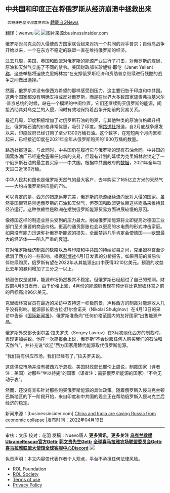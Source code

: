 
## 中共国和印度正在将俄罗斯从经济崩溃中拯救出来
` 西班牙巴塞罗那喜悦农场` [轉載自GNews](https://gnews.org/zh-hans/2384485/)

翻译：wenwu
 ![](https://assets.gnews.org/wp-content/uploads/2022/04/xin_png.001-8.jpg) 
![](https://assets.gnews.org/wp-content/uploads/2022/04/image-2588-edited.png)图片来源:businessinsider.com
 
俄罗斯对乌克兰的入侵使西方国家联合起来对抗一个共同的对手普京；自俄乌战争开始以来，一个在东方不稳定的联盟一直在维持俄罗斯的经济。
 
过去几周，美国、英国和欧盟对俄罗斯的能源产业进行了打击，对俄罗斯的煤炭、原油和天然气实施了不同的禁令。美国财政部长珍妮特·耶伦（Janet Yellen）[称](https://www.businessinsider.com/russia-pick-between-saving-economy-continuing-invasion-treasury-secretary-yellen-2022-4)，这些举措将迫使克里姆林宫“在支撑俄罗斯经济和资助普京继续进行残酷的战争之间做出选择。”
 
然而，俄罗斯并没有像西方希望的那样感受到压力。这主要归咎于印度和中共国。这两个国家都没有明确支持或反对俄罗斯，而是在世界大多数国家谴责弗拉基米尔·普京总统的时候，站在一个模糊的中间位置。它们还继续购买俄罗斯的能源，间接资助其对乌克兰的入侵，同时有效地保持着战争开始前的贸易关系。
 
最近几周，印度积极增加了对俄罗斯石油的购买，与其他种类的原油价格飙升相比，俄罗斯石油的价格非常优惠，吸引了印度。据[路透社](https://www.reuters.com/world/indian-pm-modi-suggests-direct-talks-between-putin-zelenskiy-2022-04-11/)报道，自2月底战争爆发以来，印度政府已经订购了至少1300万桶石油。这个数字，在短短两个月内累积起来，已经接近印度在2021年全年从俄罗斯购买的1600万桶的数量。
 
路透社报道说，与此同时，中共国仍在履行它与俄罗斯的现有石油合同。中共国的国营炼油厂已经避免签署任何新的交易，但现有计划的延续为克里姆林宫锁定了一个俄罗斯石油的最主要买家——中共国。根据中共国政府的[数据](http://english.customs.gov.cn/statics/report/trade.html)，2021年全年每天进口近160万桶。
 
中华人民共和国也是俄罗斯天然气的最大客户，去年购买了165亿立方米的天然气——大约占俄罗斯供应量的7%。
 
可以肯定的是，西方的措施远非完美，俄罗斯的能源继续流向反对入侵的国家。虽然美国很容易禁运俄罗斯的石油和天然气，但英国和欧盟更依赖这些商品来维持其经济运行。这种依赖性是欧洲在摆脱俄罗斯能源贸易方面进展较慢的原因。
 
像德国这样的制造业巨头受到的压力最大。削减俄罗斯能源将立即提高对德国工业部门至关重要的商品价格。更高的通货膨胀也会以更高的水电费的形式冲击家庭。如果没有能力迅速弥补俄罗斯能源的损失，全面禁运几乎肯定会使德国——欧盟最大的经济体——陷入严重的衰退。
 
在对俄罗斯经济制裁的缺陷以及与印度和中共国的持续贸易之间，克里姆林宫至少抵消了西方的一些影响。根据[彭博社](https://www.bloomberg.com/news/articles/2022-04-01/putin-may-collect-321-billion-windfall-if-oil-gas-keep-flowing?sref=GUP2BhaG)4月1日发表的分析报告，如果目前的贸易伙伴继续购买，俄罗斯有望在2022年从其能源出口中获得3210亿美元。预测的收益比去年的暴利增加了三分之一以上。
 
预测仅仅是这样，能源市场仍然极其不稳定。但俄罗斯已经超过了自己的预测。财政部4月5日[表示](https://t.me/s/minfin)，由于价格上涨，4月份的能源销售现在预计将比克里姆林宫之前的目标高出96亿美元。
 
克里姆林宫官员在最近的采访中支持这一积极前景，声称西方的制裁对能源收入几乎没有影响。能源部长尼古拉·舒尔金诺夫（Nikolai Shulginov）在4月13日的采访中告诉《[国际新闻报](https://iz.ru/1319679/irina-tcyruleva-elena-likhomanova/konstruktivno-nastroennye-strany-izuchaiut-vozmozhnost-oplaty-v-rubliakh)》，俄罗斯准备向“任何价格范围内的友好国家”出售能源产品。
 
俄罗斯外交部长谢尔盖·拉夫罗夫（Sergey Lavrov）在3月初淡化西方的制裁时，表现更加尖锐。他在一次简报会上说，俄罗斯“不会说服任何人购买我们的石油和天然气”，并补充说“欢迎”西方国家用替代能源取代俄罗斯能源。
 
“我们将有供应市场，我们已经有了，”拉夫罗夫说。
 
这些供应市场并没有被西方所忽视。美国财政部长耶伦上周说，制裁国家（译者注：美国）对那些“坐以待毙”的国家（译者注：需要俄罗斯能源的国家）“不会无动于衷”。
 
然而，还没有宣布针对那些购买俄罗斯能源的具体政策。随着俄罗斯入侵乌克兰顿巴斯地区的下一阶段开始，来自印度和中共国的现金正在帮助俄罗斯入侵乌克兰后经济的稳定。
 
新闻来源：[businessinsider.com] [China and India are saving Russia from economic collapse](https://www.businessinsider.com/china-india-saving-russia-economic-collapse-oil-gas-markets-imports-2022-4?utm_source=facebook&amp;utm_medium=news_tab) |发布时间：2022年04月19日
 
* * *
 
审核：文乐
校对：花羽
发稿：Nuevo唐人
**更多资讯，更多关注**
[**乌克兰救援UkraineRescue官方Gettr**](https://gettr.com/user/ukrainerescue)
**[郭文贵先生Gettr](https://gettr.com/user/miles)**
[**全球喜马拉雅农场联盟委员会Gettr**](https://gettr.com/user/GlobalAlliance)
**[喜马拉雅联盟大使馆全球客服中心Discord](https://discord.gg/zv8j42srdN)**
 ![](https://assets.gnews.org/wp-content/uploads/2022/04/西喜-4.jpeg) 

免责声明：本文内容仅代表作者个人观点，平台不承担任何法律风险。
  
- [ROL Foundation](https://rolfoundation.org/)
- [ROL Society](https://rolsociety.org/)
- [Terms of use](https://gnews.org/terms-of-use-3/)
- [Privacy Policy](https://gnews.org/privacy-policy/)
